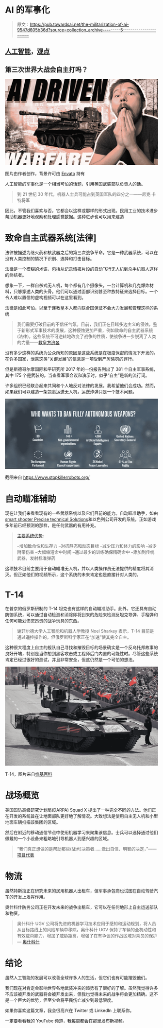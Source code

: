 # AI 的军事化

> 原文：<https://pub.towardsai.net/the-militarization-of-ai-9547d605b36d?source=collection_archive---------5----------------------->

## [人工智能](https://towardsai.net/p/category/artificial-intelligence)，[观点](https://towardsai.net/p/category/opinion)

## 第三次世界大战会自主打吗？

![](img/a1a4b9685d82dd8746a2b651c035fb7a.png)

图片由作者创作，背景许可由 [Envato](https://elements.envato.com/war-in-the-forest-P75HMJS) 持有

人工智能的军事化是一个相当可怕的话题，引用英国武装部队负责人的话。

> 到 21 世纪 30 年代，机器人士兵可能占到英国军队的四分之一——尼克·卡特将军

因此，不管我们喜欢与否，它都会以这样或那样的形式出现。民用工业的技术进步帮助机器更好地观察和处理感觉数据。这种进步也可以用来建造

# 致命自主武器系统[法律]

法律被描述为继火药和核武器之后的第三次战争革命，它是一种武器系统，可以在没有人类控制的情况下识别、选择和打击目标。

法律是一个模糊的术语，包括从记录情报片段的自动飞行无人机到杀手机器人这样的终结者。

想象一下，一群自杀式无人机，每个都有几个摄像头，一台计算机和几克爆炸材料，只够穿透人类的头骨。他们可以通过面部识别甚至种族特征来选择目标。一个令人难以置信的虚构视频可以在这里看到。

法律是如此可怕，以至于连教皇本人都向联合国保证不会大力发展和管理这样的系统

> 我们需要打破目前的不信任气氛。目前，我们正在目睹多边主义的侵蚀，鉴于新形式军事技术的发展，这种侵蚀更加严重，例如致命的自主武器系统(法律)，这些系统不可逆转地改变了战争的性质，使战争进一步脱离了人类的力量——[教皇方济各](https://reachingcriticalwill.org/images/documents/Disarmament-fora/unga/2020/25Sept_HolySee.pdf)

没有多少这样的系统为公众所知的原因是这些系统是在极度保密的情况下开发的。在许多国家，泄露这类“关键发展”的信息是一项受到严厉惩罚的罪行。

但是斯德哥尔摩国际和平研究所 2017 年的一份报告列出了 381 个自主军事系统，其中 175 个是武装的。当查看军事会议和演示时，似乎“自主”是新的流行词。

许多组织已经联合起来共同和个人地反对法律的发展。我希望他们会成功。然而，如果我们可以建造一架包裹运送无人机，运送炸弹只是一个技术问题。

![](img/ceef31c8f5a3e392b1d5dc0d41112aba.png)

截图来自 https://www.stopkillerrobots.org/

# 自动瞄准辅助

现在让我们来看看现有的一些武器系统以及它们目前的能力。自动瞄准助手，如由[smart shooter Precise technical Solutions](https://www.smart-shooter.com/)和以色列公司开发的系统，正如游戏多年前已经预测的那样，是任何武器的有用补充。

> [主要系统优势](https://www.smart-shooter.com/products/):
> 
> –增加致命性和生存力
> –对抗静态和动态目标
> –减少压力和体力的影响
> –减少附带伤害
> –大幅缩短命中时间
> –通过最少的训练确保精确命中
> –添加到传统武器，发射标准弹药

这项技术目前主要用于自动瞄准无人机，并以人类操作员无法提供的精度将其消灭。但正如他们的视频所示，这个系统的未来肯定也是直接针对人类的。

# T-14

在普京的俄罗斯研制的 T-14 坦克也有这样的自动瞄准助手。此外，它还具有自动防御系统，可以通过自动检测和消除即将到来的危险来检测反坦克导弹、手榴弹和任何可能划伤您昂贵的战争玩具的东西。

> 谢菲尔德大学人工智能和机器人学教授 Noel Sharkey 表示，T-14 目前是通过遥控操作的，但俄罗斯科学家正在“加速”使其完全自主。

这种很大程度上自主的舰队自己寻找和摧毁目标的场景确实是一个反乌托邦故事的良好开端，特别是当你想到黑客攻击或工程师后门内置的可能性时。尽管这些系统肯定已经过很好的测试，并且非常安全，但这仍然是一个可怕的想法。

![](img/bd2a9c0e51d212fedf8d11a54c4d90bb.png)

T-14，图片来自[维基百科](https://en.wikipedia.org/wiki/T-14_Armata#/media/File:9may2015Moscow-01.jpg)

# 战场概览

美国国防高级研究计划局(DARPA) Squad X 提出了一种完全不同的方法。他们正在开发的系统旨在让地面部队更好地了解情况。大致想法是使用自主无人机和小型地面车辆扫描该集团的区域。

然后在附近的移动通信节点中使用机器学习来聚集该信息。士兵可以选择通过他们佩戴的一个小设备来粗略地引导机器人到感兴趣的区域。

> “我们真正想做的是帮助那些(战术)决策者……做出自信、明智的决定，”——[项目代表](https://www.janes.com/defence-news/news-detail/darpas-squad-x-programme-adds-bae-systems-for-ai-integration)

# 物流

虽然特斯拉正在研究未来的民用机器人出租车，但军事承包商也试图在自动驾驶汽车的开发上发挥作用。

奥什科什防务公司正在开发未来的战争出租车，它可以在任何地形上自主运送部队和物资。

> 奥什科什 UGV 公司将先进的机器学习技术应用于感知和运动规划，将人员从目标路线上的风险车辆中移除。奥什科什 UGV 保持了车辆的全机动性和有效载荷能力，增加了威胁距离，增强了在有争议的作战区域对乘员的保护— [奥什科什](https://oshkoshdefense.com/advanced-technologies/terramax-unmanned-ground-vehicle-technology/)

# 结论

虽然人工智能的发展可以改善全球许多人的生活，但它们也有可能摧毁他们。

我们现在对肯定会影响世界各地武装冲突的趋势有了很好的了解。虽然我觉得许多不应该被开发的武器将会被开发出来，但我也觉得未来的战争将会更加精确。这不是一个巨大的优势，但至少会将平民伤亡减少到最低限度。

如果你喜欢这篇文章，我会很高兴在 Twitter 或 LinkedIn 上联系你。

一定要看看我的 YouTube 频道，我每周都会在那里发布新视频。